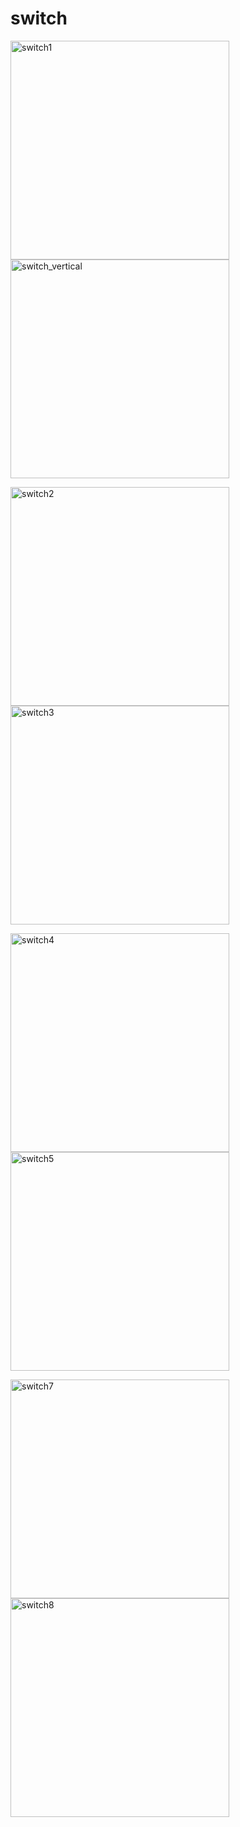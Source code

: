 # switch

<img width="350" alt="switch1" src="https://cloud.githubusercontent.com/assets/13029161/25784431/cc8eef90-3321-11e7-8000-182e9c4e9cb4.png"><img width="350" alt="switch_vertical" src="https://cloud.githubusercontent.com/assets/13029161/25778124/a0deab56-32a9-11e7-9049-72ccebee0f88.png">

<img width="350" alt="switch2" src="https://cloud.githubusercontent.com/assets/13029161/25784507/06fffdf8-3323-11e7-8bb4-51075f69e050.png"><img width="350" alt="switch3" src="https://cloud.githubusercontent.com/assets/13029161/25784514/261a6188-3323-11e7-906d-f94965dec104.png">

<img width="350" alt="switch4" src="https://cloud.githubusercontent.com/assets/13029161/25784516/32115c08-3323-11e7-885c-ca82682d239f.png"><img width="350" alt="switch5" src="https://cloud.githubusercontent.com/assets/13029161/25784456/3528aa78-3322-11e7-9184-2035fbe8ba22.png">

<img width="350" alt="switch7" src="https://cloud.githubusercontent.com/assets/13029161/25784440/057f0ab0-3322-11e7-993d-2b7562b91dfb.png"><img width="350" alt="switch8" src="https://cloud.githubusercontent.com/assets/13029161/25784441/09bbaf16-3322-11e7-94cb-d2b496da3338.png">




